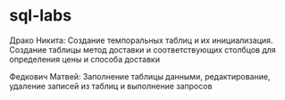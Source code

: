 # sql-labs
Драко Никита:
  Создание темпоральных таблиц и их инициализация. 
  Создание таблицы метод доставки и соответствующих столбцов для определения цены и способа доставки

Федкович Матвей:
  Заполнение таблицы данными, редактирование, удаление записей из таблиц 
  и выполнение запросов
